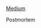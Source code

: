 [Medium](https://medium.com/@nathnaelmesfin77/issue-summary-f471e0e6acf3?source=friends_link&sk=57c830383175d286b80f8262cbf5043a)

Postmortem
